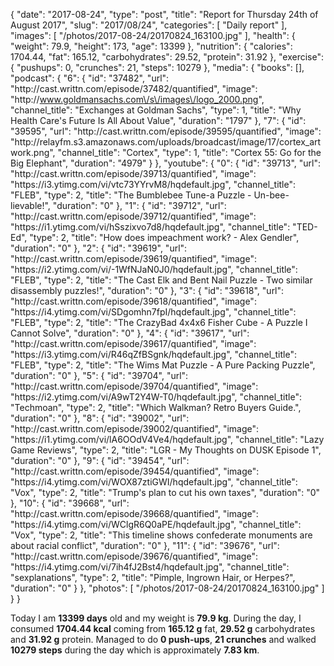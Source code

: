 {
    "date": "2017-08-24",
    "type": "post",
    "title": "Report for Thursday 24th of August 2017",
    "slug": "2017\/08\/24",
    "categories": [
        "Daily report"
    ],
    "images": [
        "\/photos\/2017-08-24\/20170824_163100.jpg"
    ],
    "health": {
        "weight": 79.9,
        "height": 173,
        "age": 13399
    },
    "nutrition": {
        "calories": 1704.44,
        "fat": 165.12,
        "carbohydrates": 29.52,
        "protein": 31.92
    },
    "exercise": {
        "pushups": 0,
        "crunches": 21,
        "steps": 10279
    },
    "media": {
        "books": [],
        "podcast": {
            "6": {
                "id": "37482",
                "url": "http:\/\/cast.writtn.com\/episode\/37482\/quantified",
                "image": "http:\/\/www.goldmansachs.com\/s\/images\/logo_2000.png",
                "channel_title": "Exchanges at Goldman Sachs",
                "type": 1,
                "title": "Why Health Care's Future Is All About Value",
                "duration": "1797"
            },
            "7": {
                "id": "39595",
                "url": "http:\/\/cast.writtn.com\/episode\/39595\/quantified",
                "image": "http:\/\/relayfm.s3.amazonaws.com\/uploads\/broadcast\/image\/17\/cortex_artwork.png",
                "channel_title": "Cortex",
                "type": 1,
                "title": "Cortex 55: Go for the Big Elephant",
                "duration": "4979"
            }
        },
        "youtube": {
            "0": {
                "id": "39713",
                "url": "http:\/\/cast.writtn.com\/episode\/39713\/quantified",
                "image": "https:\/\/i3.ytimg.com\/vi\/vtc73YYrvM8\/hqdefault.jpg",
                "channel_title": "FLEB",
                "type": 2,
                "title": "The Bumblebee Tune-a Puzzle - Un-bee-lievable!",
                "duration": "0"
            },
            "1": {
                "id": "39712",
                "url": "http:\/\/cast.writtn.com\/episode\/39712\/quantified",
                "image": "https:\/\/i1.ytimg.com\/vi\/hSszixvo7d8\/hqdefault.jpg",
                "channel_title": "TED-Ed",
                "type": 2,
                "title": "How does impeachment work? - Alex Gendler",
                "duration": "0"
            },
            "2": {
                "id": "39619",
                "url": "http:\/\/cast.writtn.com\/episode\/39619\/quantified",
                "image": "https:\/\/i2.ytimg.com\/vi\/-1WfNJaN0J0\/hqdefault.jpg",
                "channel_title": "FLEB",
                "type": 2,
                "title": "The Cast Elk and Bent Nail Puzzle - Two similar disassembly puzzles!",
                "duration": "0"
            },
            "3": {
                "id": "39618",
                "url": "http:\/\/cast.writtn.com\/episode\/39618\/quantified",
                "image": "https:\/\/i4.ytimg.com\/vi\/SDgomhn7fpI\/hqdefault.jpg",
                "channel_title": "FLEB",
                "type": 2,
                "title": "The CrazyBad 4x4x6 Fisher Cube - A Puzzle I Cannot Solve",
                "duration": "0"
            },
            "4": {
                "id": "39617",
                "url": "http:\/\/cast.writtn.com\/episode\/39617\/quantified",
                "image": "https:\/\/i3.ytimg.com\/vi\/R46qZfBSgnk\/hqdefault.jpg",
                "channel_title": "FLEB",
                "type": 2,
                "title": "The Wims Mat Puzzle - A Pure Packing Puzzle",
                "duration": "0"
            },
            "5": {
                "id": "39704",
                "url": "http:\/\/cast.writtn.com\/episode\/39704\/quantified",
                "image": "https:\/\/i2.ytimg.com\/vi\/A9wT2Y4W-T0\/hqdefault.jpg",
                "channel_title": "Techmoan",
                "type": 2,
                "title": "Which Walkman? Retro Buyers Guide.",
                "duration": "0"
            },
            "8": {
                "id": "39002",
                "url": "http:\/\/cast.writtn.com\/episode\/39002\/quantified",
                "image": "https:\/\/i1.ytimg.com\/vi\/lA6OOdV4Ve4\/hqdefault.jpg",
                "channel_title": "Lazy Game Reviews",
                "type": 2,
                "title": "LGR - My Thoughts on DUSK Episode 1",
                "duration": "0"
            },
            "9": {
                "id": "39454",
                "url": "http:\/\/cast.writtn.com\/episode\/39454\/quantified",
                "image": "https:\/\/i4.ytimg.com\/vi\/WOX87ztiGWI\/hqdefault.jpg",
                "channel_title": "Vox",
                "type": 2,
                "title": "Trump's plan to cut his own taxes",
                "duration": "0"
            },
            "10": {
                "id": "39668",
                "url": "http:\/\/cast.writtn.com\/episode\/39668\/quantified",
                "image": "https:\/\/i4.ytimg.com\/vi\/WClgR6Q0aPE\/hqdefault.jpg",
                "channel_title": "Vox",
                "type": 2,
                "title": "This timeline shows confederate monuments are about racial conflict",
                "duration": "0"
            },
            "11": {
                "id": "39676",
                "url": "http:\/\/cast.writtn.com\/episode\/39676\/quantified",
                "image": "https:\/\/i4.ytimg.com\/vi\/7ih4fJ2Bst4\/hqdefault.jpg",
                "channel_title": "sexplanations",
                "type": 2,
                "title": "Pimple, Ingrown Hair, or Herpes?",
                "duration": "0"
            }
        },
        "photos": [
            "\/photos\/2017-08-24\/20170824_163100.jpg"
        ]
    }
}

Today I am <strong>13399 days</strong> old and my weight is <strong>79.9 kg</strong>. During the day, I consumed <strong>1704.44 kcal</strong> coming from <strong>165.12 g</strong> fat, <strong>29.52 g</strong> carbohydrates and <strong>31.92 g</strong> protein. Managed to do <strong>0 push-ups</strong>, <strong>21 crunches</strong> and walked <strong>10279 steps</strong> during the day which is approximately <strong>7.83 km</strong>.